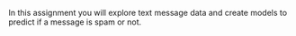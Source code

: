 In this assignment you will explore text message data and create models to predict if a message is spam or not. 

